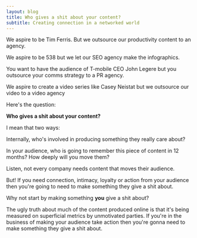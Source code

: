 ```yaml
---
layout: blog
title: Who gives a shit about your content?
subtitle: Creating connection in a networked world
---
```


We aspire to be Tim Ferris. But we outsource our productivity content to an agency.

We aspire to be 538 but we let our SEO agency make the infographics.

You want to have the audience of T-mobile CEO John Legere but you outsource your comms strategy to a PR agency.

We aspire to create a video series like Casey Neistat but we outsource our video to a video agency

Here's the question:

**Who gives a shit about your content?**

I mean that two ways:

Internally, who's involved in producing something they really care about?

In your audience, who is going to remember this piece of content in 12 months? How deeply will you move them?

Listen, not every company needs content that moves their audience.

But! If you need connection, intimacy, loyalty or action from your audience then you're going to need to make something they give a shit about.

Why not start by making something **you** give a shit about?

The ugly truth about much of the content produced online is that it's being measured on superficial metrics by unmotivated parties. If you're in the business of making your audience take action then you're gonna need to make something they give a shit about.